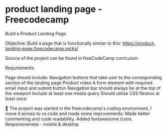 
# product landing page - Freecodecamp

Build a Product Landing Page

Objective: Build a page that is functionally similar to this: https://product-landing-page.freecodecamp.rocks/

Source of the project can be found in freeCodeCamp curriculum.

Requirements:

Page should include:
Navigation buttons that take user to the corresponding section of the landing page
Product video
A form element with required email input and submit button
Navigation bar should always be at the top of the viewport
Include at least one media query
Should utilise CSS flexbox at least once


📝 The project was started in the freecodecamp's coding environment, I move it across to vs code and made some improvements:
Made better commenting and code readability.
Added fontawesome icons.
Responsiveness - mobile & desktop
